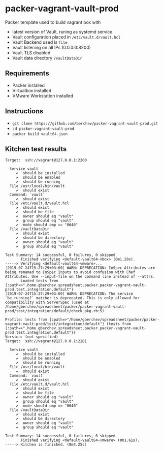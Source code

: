 # packer-vagrant-vault-prod
Packer template used to build vagrant box with
- latest version of Vault, runing as systemd service
- Vault configuration placed in `/etc/vault.d/vault.hcl`
- Vault Backend used is `file`
- Vault listening on all IPs (0.0.0.0:8200)
- Vault TLS disabled
- Vault data directory `/vaultDataDir`

## Requirements
- Packer installed
- Virtualbox installed
- VMware Workstation installed

## Instructions
- `git clone https://github.com/berchev/packer-vagrant-vault-prod.git`
- `cd packer-vagrant-vault-prod`
- `packer build vault64.json`

## Kitchen test results
```
Target:  ssh://vagrant@127.0.0.1:2200

  Service vault
     ✔  should be installed
     ✔  should be enabled
     ✔  should be running
  File /usr/local/bin/vault
     ✔  should exist
  Command: `vault`
     ✔  should exist
  File /etc/vault.d/vault.hcl
     ✔  should exist
     ✔  should be file
     ✔  owner should eq "vault"
     ✔  group should eq "vault"
     ✔  mode should cmp == "0640"
  File /vaultDataDir
     ✔  should exist
     ✔  should be directory
     ✔  owner should eq "vault"
     ✔  group should eq "vault"

Test Summary: 14 successful, 0 failures, 0 skipped
       Finished verifying <default-vault64-vbox> (0m1.20s).
-----> Verifying <default-vault64-vmware>...
[2019-07-24T15:27:29+03:00] WARN: DEPRECATION: InSpec Attributes are being renamed to InSpec Inputs to avoid confusion with Chef Attributes. Use --input-file on the command line instead of --attrs.
       Loaded tests from {:path=>".home.gberchev.spreadsheet.packer.packer-vagrant-vault-prod.test.integration.default"} 
[2019-07-24T15:27:29+03:00] WARN: DEPRECATION: The service `be_running?` matcher is deprecated. This is only allowed for compatibility with ServerSpec (used at /home/gberchev/spreadsheet/packer/packer-vagrant-vault-prod/test/integration/default/check_pkg.rb:5)

Profile: tests from {:path=>"/home/gberchev/spreadsheet/packer/packer-vagrant-vault-prod/test/integration/default"} (tests from {:path=>".home.gberchev.spreadsheet.packer.packer-vagrant-vault-prod.test.integration.default"})
Version: (not specified)
Target:  ssh://vagrant@127.0.0.1:2201

  Service vault
     ✔  should be installed
     ✔  should be enabled
     ✔  should be running
  File /usr/local/bin/vault
     ✔  should exist
  Command: `vault`
     ✔  should exist
  File /etc/vault.d/vault.hcl
     ✔  should exist
     ✔  should be file
     ✔  owner should eq "vault"
     ✔  group should eq "vault"
     ✔  mode should cmp == "0640"
  File /vaultDataDir
     ✔  should exist
     ✔  should be directory
     ✔  owner should eq "vault"
     ✔  group should eq "vault"

Test Summary: 14 successful, 0 failures, 0 skipped
       Finished verifying <default-vault64-vmware> (0m1.61s).
-----> Kitchen is finished. (0m4.25s)
```
